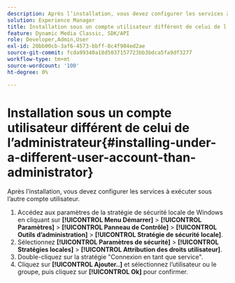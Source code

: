 ```yaml
---
description: Après l’installation, vous devez configurer les services à exécuter sous l’autre compte utilisateur.
solution: Experience Manager
title: Installation sous un compte utilisateur différent de celui de l’administrateur
feature: Dynamic Media Classic, SDK/API
role: Developer,Admin,User
exl-id: 20bb00cb-3af6-4573-bbff-8c4f984ed2ae
source-git-commit: fcda99340a18d5037157723bb3bdca5fa9df3277
workflow-type: tm+mt
source-wordcount: '100'
ht-degree: 0%

---
```


# Installation sous un compte utilisateur différent de celui de l’administrateur{#installing-under-a-different-user-account-than-administrator}

Après l’installation, vous devez configurer les services à exécuter sous l’autre compte utilisateur.

1. Accédez aux paramètres de la stratégie de sécurité locale de Windows en cliquant sur **[!UICONTROL Menu Démarrer]** > **[!UICONTROL Paramètres]** > **[!UICONTROL Panneau de Contrôle]** > **[!UICONTROL Outils d’administration]** > **[!UICONTROL Stratégie de sécurité locale]**.
1. Sélectionnez **[!UICONTROL Paramètres de sécurité]** > **[!UICONTROL Stratégies locales]** > **[!UICONTROL Attribution des droits utilisateur]**.
1. Double-cliquez sur la stratégie &quot;Connexion en tant que service&quot;.
1. Cliquez sur **[!UICONTROL Ajouter..]** et sélectionnez l’utilisateur ou le groupe, puis cliquez sur **[!UICONTROL Ok]** pour confirmer.
